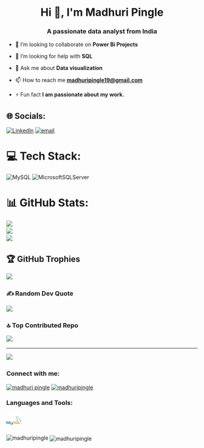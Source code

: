 <h1 align="center">Hi 👋, I'm Madhuri Pingle</h1>
<h3 align="center">A passionate data analyst from India</h3>

- 👯 I’m looking to collaborate on **Power Bi Projects**

- 🤝 I’m looking for help with **SQL**

- 💬 Ask me about **Data visualization**

- 📫 How to reach me **madhuripingle19@gmail.com**

- ⚡ Fun fact **I am passionate about my work.**


## 🌐 Socials:
[![LinkedIn](https://img.shields.io/badge/LinkedIn-%230077B5.svg?logo=linkedin&logoColor=white)](https://linkedin.com/in/madhuripingle)  [![email](https://img.shields.io/badge/Email-D14836?logo=gmail&logoColor=white)](mailto:madhuripingle19@gmail.com) 

# 💻 Tech Stack:
![MySQL](https://img.shields.io/badge/mysql-4479A1.svg?style=for-the-badge&logo=mysql&logoColor=white) ![MicrosoftSQLServer](https://img.shields.io/badge/Microsoft%20SQL%20Server-CC2927?style=for-the-badge&logo=microsoft%20sql%20server&logoColor=white)
# 📊 GitHub Stats:
![](https://github-readme-stats.vercel.app/api?username=madhuripingle&theme=onedark&hide_border=false&include_all_commits=true&count_private=false)<br/>
![](https://nirzak-streak-stats.vercel.app/?user=madhuripingle&theme=onedark&hide_border=false)<br/>
![](https://github-readme-stats.vercel.app/api/top-langs/?username=madhuripingle&theme=onedark&hide_border=false&include_all_commits=true&count_private=false&layout=compact)

## 🏆 GitHub Trophies
![](https://github-profile-trophy.vercel.app/?username=madhuripingle&theme=radical&no-frame=false&no-bg=true&margin-w=4)

### ✍️ Random Dev Quote
![](https://quotes-github-readme.vercel.app/api?type=horizontal&theme=radical)

### 🔝 Top Contributed Repo
![](https://github-contributor-stats.vercel.app/api?username=madhuripingle&limit=5&theme=dark&combine_all_yearly_contributions=true)

---
[![](https://visitcount.itsvg.in/api?id=madhuripingle&icon=0&color=0)](https://visitcount.itsvg.in)

<!-- Proudly created with GPRM ( https://gprm.itsvg.in ) -->

<h3 align="left">Connect with me:</h3>
<p align="left">
<a href="https://linkedin.com/in/madhuri pingle" target="blank"><img align="center" src="https://raw.githubusercontent.com/rahuldkjain/github-profile-readme-generator/master/src/images/icons/Social/linked-in-alt.svg" alt="madhuri pingle" height="30" width="40" /></a>
<a href="https://kaggle.com/madhuripingle" target="blank"><img align="center" src="https://raw.githubusercontent.com/rahuldkjain/github-profile-readme-generator/master/src/images/icons/Social/kaggle.svg" alt="madhuripingle" height="30" width="40" /></a>
</p>

<h3 align="left">Languages and Tools:</h3>
<p align="left"> <a href="https://www.mysql.com/" target="_blank" rel="noreferrer"> <img src="https://raw.githubusercontent.com/devicons/devicon/master/icons/mysql/mysql-original-wordmark.svg" alt="mysql" width="40" height="40"/> </a> </p>

<p><img align="left" src="https://github-readme-stats.vercel.app/api/top-langs?username=madhuripingle&show_icons=true&locale=en&layout=compact" alt="madhuripingle" /></p>

<p>&nbsp;<img align="center" src="https://github-readme-stats.vercel.app/api?username=madhuripingle&show_icons=true&locale=en" alt="madhuripingle" /></p>

<!--
**madhuripingle/madhuripingle** is a ✨ _special_ ✨ repository because its `README.md` (this file) appears on your GitHub profile.

Here are some ideas to get you started:

- 🔭 I’m currently working on ...
- 🌱 I’m currently learning ...
- 👯 I’m looking to collaborate on ...
- 🤔 I’m looking for help with ...
- 💬 Ask me about ...
- 📫 How to reach me: ...
- 😄 Pronouns: ...
- ⚡ Fun fact: ...
-->
